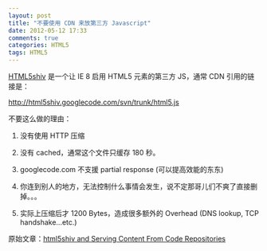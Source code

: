 ```yaml
---
layout: post
title: "不要使用 CDN 来放第三方 Javascript"
date: 2012-05-12 17:33
comments: true
categories: HTML5
tags: HTML5
---
```


[HTML5shiv](http://code.google.com/p/html5shiv/) 是一个让 IE 8 启用 HTML5 元素的第三方 JS，通常 CDN 引用的链接是：

http://html5shiv.googlecode.com/svn/trunk/html5.js

不要这么做的理由：

<!--more-->

1. 没有使用 HTTP 压缩

2. 没有 cached，通常这个文件只缓存 180 秒。

3. googlecode.com 不支援 partial response (可以提高效能的东东)

4. 你连到别人的地方，无法控制什么事情会发生，说不定那哥儿们不爽了直接删掉。。。

5. 实际上压缩后才 1200 Bytes，造成很多额外的 Overhead (DNS lookup, TCP handshake...etc.)

原始文章：[html5shiv and Serving Content From Code Repositories][no-cdn]


[no-cdn]:http://zoompf.com/blog/2012/05/html5shiv-and-serving-content-from-code-repositories



